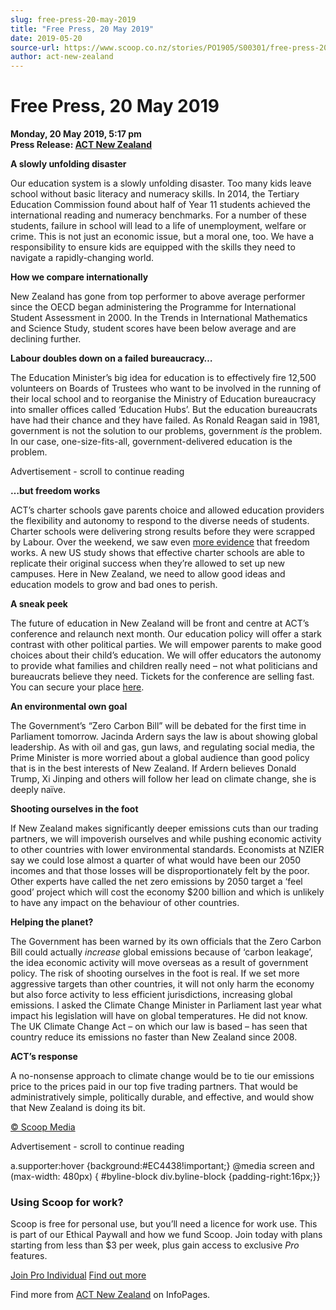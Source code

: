 ```yaml
---
slug: free-press-20-may-2019
title: "Free Press, 20 May 2019"
date: 2019-05-20
source-url: https://www.scoop.co.nz/stories/PO1905/S00301/free-press-20-may-2019.htm
author: act-new-zealand
---
```

Free Press, 20 May 2019
=======================

**Monday, 20 May 2019, 5:17 pm**  
**Press Release: [ACT New Zealand](https://info.scoop.co.nz/ACT_New_Zealand)**

**A slowly unfolding disaster**

Our education system is a slowly unfolding disaster. Too many kids leave school without basic literacy and numeracy skills. In 2014, the Tertiary Education Commission found about half of Year 11 students achieved the international reading and numeracy benchmarks. For a number of these students, failure in school will lead to a life of unemployment, welfare or crime. This is not just an economic issue, but a moral one, too. We have a responsibility to ensure kids are equipped with the skills they need to navigate a rapidly-changing world.

**How we compare internationally**

New Zealand has gone from top performer to above average performer since the OECD began administering the Programme for International Student Assessment in 2000. In the Trends in International Mathematics and Science Study, student scores have been below average and are declining further.

**Labour doubles down on a failed bureaucracy…**

The Education Minister’s big idea for education is to effectively fire 12,500 volunteers on Boards of Trustees who want to be involved in the running of their local school and to reorganise the Ministry of Education bureaucracy into smaller offices called ‘Education Hubs’. But the education bureaucrats have had their chance and they have failed. As Ronald Reagan said in 1981, government is not the solution to our problems, government _is_ the problem. In our case, one-size-fits-all, government-delivered education is the problem.

Advertisement - scroll to continue reading





**…but freedom works**

ACT’s charter schools gave parents choice and allowed education providers the flexibility and autonomy to respond to the diverse needs of students. Charter schools were delivering strong results before they were scrapped by Labour. Over the weekend, we saw even [more evidence](https://www.act.org.nz/r?u=UvCCd8GcsmKKe6vGMpaWv4E2nPk-lICw22foZBbnBYwes1XOEwFuSVdHh2ZCVTvztGdkinq1e_ddB1aYz8bfLogtFpw4ABbUFO_wcSxv_-4&e=154c02be5f7fc7dc73d854cf1d9225ee&utm_source=actnz&utm_medium=email&utm_campaign=free_press_20_may_2019&n=2) that freedom works. A new US study shows that effective charter schools are able to replicate their original success when they’re allowed to set up new campuses. Here in New Zealand, we need to allow good ideas and education models to grow and bad ones to perish.

**A sneak peek**

The future of education in New Zealand will be front and centre at ACT’s conference and relaunch next month. Our education policy will offer a stark contrast with other political parties. We will empower parents to make good choices about their child’s education. We will offer educators the autonomy to provide what families and children really need – not what politicians and bureaucrats believe they need. Tickets for the conference are selling fast. You can secure your place [here](https://www.act.org.nz/agm_conference?e=154c02be5f7fc7dc73d854cf1d9225ee&utm_source=actnz&utm_medium=email&utm_campaign=free_press_20_may_2019&n=3).

**An environmental own goal**

The Government’s “Zero Carbon Bill” will be debated for the first time in Parliament tomorrow. Jacinda Ardern says the law is about showing global leadership. As with oil and gas, gun laws, and regulating social media, the Prime Minister is more worried about a global audience than good policy that is in the best interests of New Zealand. If Ardern believes Donald Trump, Xi Jinping and others will follow her lead on climate change, she is deeply naïve.

**Shooting ourselves in the foot**

If New Zealand makes significantly deeper emissions cuts than our trading partners, we will impoverish ourselves and while pushing economic activity to other countries with lower environmental standards. Economists at NZIER say we could lose almost a quarter of what would have been our 2050 incomes and that those losses will be disproportionately felt by the poor. Other experts have called the net zero emissions by 2050 target a ‘feel good’ project which will cost the economy $200 billion and which is unlikely to have any impact on the behaviour of other countries.

**Helping the planet?**

The Government has been warned by its own officials that the Zero Carbon Bill could actually _increase_ global emissions because of ‘carbon leakage’, the idea economic activity will move overseas as a result of government policy. The risk of shooting ourselves in the foot is real. If we set more aggressive targets than other countries, it will not only harm the economy but also force activity to less efficient jurisdictions, increasing global emissions. I asked the Climate Change Minister in Parliament last year what impact his legislation will have on global temperatures. He did not know. The UK Climate Change Act – on which our law is based – has seen that country reduce its emissions no faster than New Zealand since 2008.

**ACT’s response**

A no-nonsense approach to climate change would be to tie our emissions price to the prices paid in our top five trading partners. That would be administratively simple, politically durable, and effective, and would show that New Zealand is doing its bit.

  

[© Scoop Media](http://www.scoop.co.nz/about/terms.html)  

Advertisement - scroll to continue reading



a.supporter:hover {background:#EC4438!important;} @media screen and (max-width: 480px) { #byline-block div.byline-block {padding-right:16px;}}

### Using Scoop for work?

Scoop is free for personal use, but you’ll need a licence for work use. This is part of our Ethical Paywall and how we fund Scoop. Join today with plans starting from less than $3 per week, plus gain access to exclusive _Pro_ features.  
  
[Join Pro Individual](https://pro.scoop.co.nz/Individual/?from=ProIn24) [Find out more](https://pro.scoop.co.nz/using-scoop-for-work/?from=ProIn24)

Find more from [ACT New Zealand](https://info.scoop.co.nz/ACT_New_Zealand) on InfoPages.